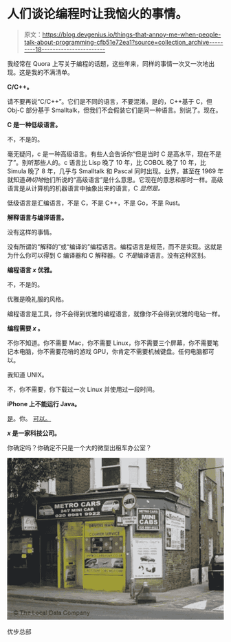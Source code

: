# 人们谈论编程时让我恼火的事情。

> 原文：<https://blog.devgenius.io/things-that-annoy-me-when-people-talk-about-programming-cfb51e72ea1?source=collection_archive---------18----------------------->

我经常在 Quora 上写关于编程的话题，这些年来，同样的事情一次又一次地出现。这是我的不满清单。

**C/C++。**

请不要再说“C/C++”。它们是不同的语言，不要混淆。是的，C++基于 C，但 Obj-C 部分基于 Smalltalk，但我们不会假装它们是同一种语言。别说了。现在。

**C 是一种低级语言。**

不，不是的。

毫无疑问，c 是一种高级语言。有些人会告诉你“但是当时 C 是高水平，现在不是了”。别听那些人的。c 语言比 Lisp 晚了 10 年，比 COBOL 晚了 10 年，比 Simula 晚了 8 年，几乎与 Smalltalk 和 Pascal 同时出现。业界，甚至在 1969 年就知道*确切地*他们所说的“高级语言”是什么意思。它现在的意思和那时一样。高级语言是从计算机的机器语言中抽象出来的语言，C *显然是。*

低级语言是汇编语言，不是 C，不是 C++，不是 Go，不是 Rust。

**解释语言与编译语言。**

没有这样的事情。

没有所谓的“解释的”或“编译的”编程语言。编程语言是规范，而不是实现。这就是为什么你可以得到 C 编译器和 C 解释器。C *不是*编译语言。没有这种区别。

**编程语言 *x* 优雅。**

不，不是的。

优雅是晚礼服的风格。

编程语言是工具，你不会得到优雅的编程语言，就像你不会得到优雅的电钻一样。

**编程需要 *x* 。**

不你不知道。你不需要 Mac，你不需要 Linux，你不需要三个屏幕，你不需要笔记本电脑，你不需要花哨的游戏 GPU，你肯定不需要机械键盘。任何电脑都可以。

我知道 UNIX。

不，你不需要，你下载过一次 Linux 并使用过一段时间。

**iPhone 上不能运行 Java。**

[是](https://www.codenameone.com/)。你。 [可以。](https://openjdk.java.net/projects/mobile/ios.html)

***x* 是一家科技公司。**

你确定吗？你确定不只是一个大的微型出租车办公室？

![](img/79a4a5e5eb203c17875086e9cbae52cb.png)

优步总部